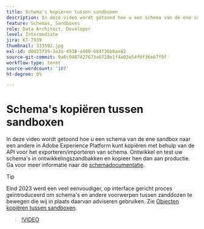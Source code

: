 ```yaml
---
title: Schema's kopiëren tussen sandboxen
description: In deze video wordt getoond hoe u een schema van de ene sandbox naar een andere in Adobe Experience Platform kunt kopiëren met behulp van de API voor het exporteren/importeren van schema.
feature: Schemas, Sandboxes
role: Data Architect, Developer
level: Intermediate
jira: KT-7939
thumbnail: 333592.jpg
exl-id: d0d23739-3a3a-4938-a400-684f36b0ae82
source-git-commit: 9a6c0487427673a6728e1f4a02e54f0f36e67f9f
workflow-type: tm+mt
source-wordcount: '107'
ht-degree: 0%

---
```


# Schema&#39;s kopiëren tussen sandboxen

In deze video wordt getoond hoe u een schema van de ene sandbox naar een andere in Adobe Experience Platform kunt kopiëren met behulp van de API voor het exporteren/importeren van schema. Ontwikkel en test uw schema&#39;s in ontwikkelingszandbakken en kopieer hen dan aan productie. Ga voor meer informatie naar de [schemadocumentatie](https://experienceleague.adobe.com/docs/experience-platform/xdm/home.html?lang=nl).

>[!TIP]
>
>Eind 2023 werd een veel eenvoudiger, op interface gericht proces geïntroduceerd om schema&#39;s en andere voorwerpen tussen zanddozen te bewegen die wij in plaats daarvan adviseren gebruiken. Zie [Objecten kopiëren tussen sandboxen](https://experienceleague.adobe.com/docs/platform-learn/tutorials/admin/copy-objects-between-sandboxes.html).

>[!VIDEO](https://video.tv.adobe.com/v/333592?learn=on)
